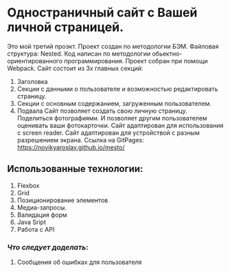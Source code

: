 # Одностраничный сайт с Вашей личной страницей.
Это мой третий проэкт.
Проект создан по методологии БЭМ. Файловая структура: Nested.
Код написан по методологии обьектно-ориентированного программирования. 
Проект собран при помощи Webpack.
Сайт состоит из 3х главных секций:
1. Заголовка
2. Секции с данными о пользователе и возможностью редактировать страницу.
3. Секции с основным содержанием, загруженным пользователем.
4. Подвала
Сайт позволяет создать свою личную страницу. Поделиться фотографиями. И позволяет другим пользователем оценивать ваши фотокарточки.
Сайт адаптирован для использования с screen reader.
Сайт адаптирован для устройствой с разным разрешением экрана.
Ссылка на GitPages: https://novikyaroslav.github.io/mesto/ 

## Использованные технологии:
1. Flexbox
2. Grid
2. Позиционирование элементов
3. Медиа-запросы.
4. Валидация форм
5. Java Sript
6. Работа с API


### *Что следует доделать*:
1. Сообщения об ошибках для пользователя 
 

